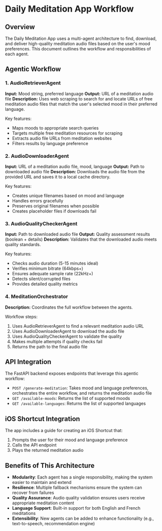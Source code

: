 # Daily Meditation App Workflow

## Overview

The Daily Meditation App uses a multi-agent architecture to find, download, and deliver high-quality meditation audio files based on the user's mood preferences. This document outlines the workflow and responsibilities of each agent.

## Agentic Workflow

### 1. AudioRetrieverAgent

**Input:** Mood string, preferred language
**Output:** URL of a meditation audio file
**Description:** Uses web scraping to search for and locate URLs of free meditation audio files that match the user's selected mood in their preferred language.

Key features:
- Maps moods to appropriate search queries
- Targets multiple free meditation resources for scraping
- Extracts audio file URLs from meditation websites
- Filters results by language preference

### 2. AudioDownloaderAgent

**Input:** URL of a meditation audio file, mood, language
**Output:** Path to downloaded audio file
**Description:** Downloads the audio file from the provided URL and saves it to a local cache directory.

Key features:
- Creates unique filenames based on mood and language
- Handles errors gracefully
- Preserves original filenames when possible
- Creates placeholder files if downloads fail

### 3. AudioQualityCheckerAgent

**Input:** Path to downloaded audio file
**Output:** Quality assessment results (boolean + details)
**Description:** Validates that the downloaded audio meets quality standards.

Key features:
- Checks audio duration (5-15 minutes ideal)
- Verifies minimum bitrate (64kbps+)
- Ensures adequate sample rate (22kHz+)
- Detects silent/corrupted files
- Provides detailed quality metrics

### 4. MeditationOrchestrator

**Description:** Coordinates the full workflow between the agents.

Workflow steps:
1. Uses AudioRetrieverAgent to find a relevant meditation audio URL
2. Uses AudioDownloaderAgent to download the audio file
3. Uses AudioQualityCheckerAgent to validate the quality
4. Makes multiple attempts if quality checks fail
5. Returns the path to the final audio file

## API Integration

The FastAPI backend exposes endpoints that leverage this agentic workflow:

- `POST /generate-meditation`: Takes mood and language preferences, orchestrates the entire workflow, and returns the meditation audio file
- `GET /available-moods`: Returns the list of supported moods
- `GET /available-languages`: Returns the list of supported languages

## iOS Shortcut Integration

The app includes a guide for creating an iOS Shortcut that:
1. Prompts the user for their mood and language preference
2. Calls the API endpoint
3. Plays the returned meditation audio

## Benefits of This Architecture

- **Modularity**: Each agent has a single responsibility, making the system easier to maintain and extend
- **Resilience**: Multiple fallback mechanisms ensure the system can recover from failures
- **Quality Assurance**: Audio quality validation ensures users receive appropriate meditation content
- **Language Support**: Built-in support for both English and French meditations
- **Extensibility**: New agents can be added to enhance functionality (e.g., text-to-speech, recommendation engine) 